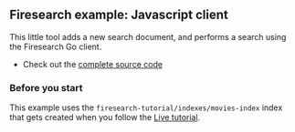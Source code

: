 ## Firesearch example: Javascript client

This little tool adds a new search document, and performs a search using the
Firesearch Go client.

* Check out the [complete source code](https://github.com/pacedotdev/firesearch-sdk/blob/main/examples/javascript-example/index.html)

### Before you start

This example uses the `firesearch-tutorial/indexes/movies-index` index that gets created when you follow the [Live tutorial](https://firesearch.dev/docs/tutorial).
